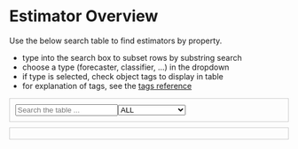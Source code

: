 <style>
.bd-article-container {
    max-width: 100em !important;
}

.bd-sidebar-secondary {
    display: none;
}

/* Container for search and dropdown */
.top-container {
    display: flex;
    justify-content: space-between;
    align-items: center;
    width: 100%;
    padding: 10px;
    border: 1px solid #ccc;
    margin-bottom: 10px;
    box-sizing: border-box;
}

/* Dropdown container styling */
#dropdownContainer {
    flex: 1;
}

/* Checkbox container styling */
#checkboxContainer {
    display: grid;
    grid-template-columns: repeat(3, 1fr); /* Three columns */
    gap: 10px;
    width: 100%;
    padding: 10px;
    border: 1px solid #ccc;
    margin-bottom: 10px;
    box-sizing: border-box;
}

#checkboxContainer input[type="checkbox"] {
    margin-right: 5px;
}

/* Prevent text breaks in the checkbox labels */
#checkboxContainer label {
    white-space: nowrap;
}

/* Table container styling */
.table-container {
    width: 100%;
    overflow-x: auto;
}

/* Table styling */
#tableContainer {
    float: left;
    table-layout: fixed;
    border-collapse: collapse;
    overflow-x: auto;
}

#tableContainer th, #tableContainer td {
    border: 2px solid #888;
    text-align: center;
    word-break: break-word;
    width: 15vw;
}

</style>

# Estimator Overview

Use the below search table to find estimators by property.

* type into the search box to subset rows by substring search
* choose a type (forecaster, classifier, ...) in the dropdown
* if type is selected, check object tags to display in table
* for explanation of tags, see the [tags reference](https://www.sktime.net/en/latest/api_reference/tags.html)


<div class="top-container">
    <input type="text" id="searchInput" placeholder="Search the table ..." />
    <div id="dropdownContainer">
        <select id="filterOptions">
            <option value="all" selected>ALL</option>
            <option value="aligner">Aligner</option>
            <option value="classifier">Classifier</option>
            <option value="clusterer">Clusterer</option>
            <option value="transformer-pairwise-panel">Distance/Kernel</option>
            <option value="forecaster">Forecaster</option>
            <option value="metric">Metric</option>
            <option value="param_est">Param.Estimator</option>
            <option value="regressor">Regressor</option>
            <option value="splitter">Splitter</option>
            <option value="transformer">Transformer</option>
        </select>
    </div>
</div>

<div id="checkboxContainer"></div>


<div class="table-container">
    <!-- Table to render estimators overview -->
    <table id="tableContainer"></table>
</div>

<script>

document.addEventListener("DOMContentLoaded", function () {

    // Event listener for search
    const searchInput = document.getElementById("searchInput");
    searchInput.addEventListener("keyup", function () {
        let value = this.value.toLowerCase();
        let table = document.getElementById("tableContainer")
        let rows = table.getElementsByTagName("tr");

        for (var i = 1; i < rows.length; i++) {
            var rowText = rows[i].textContent.toLowerCase();
            rows[i].style.display = rowText.indexOf(value) > -1 ? "" : "none";
        }
        // TODO: move this logic into filterTable
    });

    // Event listener for filter change
    const filterOptions = document.getElementById("filterOptions");
    filterOptions.addEventListener("change", function(event) {
        filterTable();
    })

    // Event listener for checkbox change
    // const checkboxContainer = document.getElementById("searchInput");
    document.addEventListener("change", function(event) {
        const filter = document.getElementById("filterOptions").value;
        const target = event.target;
        if (target.type === "checkbox") {
            visibleTagsOfTypes[filter][target.id] = target.checked;
            console.log(filter)
            console.log(visibleTagsOfTypes[filter])
            filterTable();
        };
    })

    // Initialize the table based on URL hash
    function initTableFromURL() {
        const params = new URLSearchParams(window.location.hash.slice(1));
        const filter = params.get('filter');
        const tags = params.get('tags');

        if (filter) {
            document.getElementById("filterOptions").value = filter;
        }
        if (tags) {
            visibleTagsOfTypes[filter] = JSON.parse(tags);
        }
    }

    initTableFromURL();

    filterTable();

});

let visibleTagsOfTypes = {};

//// Main logic
function filterTable() {

    const filter = document.getElementById("filterOptions").value;
    const header = ["Class Name", "Estimator Type", "Dependencies", "Maintainers"];

    // Process and render one type of estimators
    if (filter != "all") {
        const cachedData = sessionStorage.getItem("jsonData");
        if (cachedData) {
            let dynamicHeader = ["Class Name"];
            const data = JSON.parse(cachedData);
            const filteredData = data.filter(row => row["Estimator Type"] === filter);
            const tags = visibleTagsOfTypes[filter]
            if (tags) {
                dynamicHeader.push(Object.keys(tags).filter(key => tags[key]));
                // dynamicHeader.push(...Object.keys(tags).filter(key => tags[key]));
            } else {
                visibleTagsOfTypes[filter] = {};
                Object.keys(filteredData[0].Tags).forEach(tag => {
                    visibleTagsOfTypes[filter][tag] = false;
                });
            }
            renderTable(filteredData, dynamicHeader);
        } else {

            fetchJsonData();
        }
    // Render all estimators
    } else {
        visibleTagsOfTypes[filter] = {}; // TODO: add tags to ALL table (need or not?)
        const table = document.getElementById("tableContainer");
        const contentTableAll = sessionStorage.getItem("contentTableAll");
        if (contentTableAll) {
            table.innerHTML = contentTableAll;
        } else {

            fetchTableAll();
        }
    }

    populateCheckboxes();

    // Update URL hash
    updateURL(filter, visibleTagsOfTypes[filter]);
    function updateURL(filter, tags) {
        const params = new URLSearchParams();
        params.set('filter', filter);
        if (tags) {
            params.set('tags', JSON.stringify(tags));
        }
        window.location.hash = params.toString();
    }
}

//// Fetching
// Fetch json database of estimators
function fetchJsonData() {
    return fetch("_static/estimator_overview_db.json")
        .then(response => response.json())
        .then(data => {
        sessionStorage.setItem("jsonData", JSON.stringify(data));
        filterTable()
        })
        .catch(error => console.error("Error:", error));
}

// Fetch pre-rendered html of "all" table
function fetchTableAll() {
    return fetch('_static/table_all.html')
        .then(response => {
            if (response.ok) {
                return response.text();
            }
            throw new Error('Failed to fetch the HTML content.');
        })
        .then(html => {
            sessionStorage.setItem("contentTableAll", html);
            filterTable();
        })
        // .catch(error => {
        //     console.error('Error:', error);
        //     document.getElementById('content-area').innerHTML = '<p>Error loading content.</p>';
        // });
}

//// Rendering
// Render table
function renderTable(data, header) {
    const table = document.getElementById("tableContainer");

    table.innerHTML = "";
    console.log(header);

    // Table header
    let headerRow = "<tr>";
    header.forEach((headerItem, index) => {
        if (Array.isArray(headerItem)) {
            // Handle the case where headerItem is a list (of Tags)
            headerItem.forEach(item => {
                // i.e capability:inverse_transform => capability<br>inverse_transform
                // TODO: better way?
                headerRow += `<th>${item.replace(/:/g, '<br>')}</th>`;
            });
        } else {
            headerRow += `<th>${headerItem}</th>`;
        }
    });
    headerRow += "</tr>";
    table.innerHTML += headerRow;

    // Table rows
    data.forEach(rowData => {
        let rowContent = "<tr>";
        header.forEach(headerItem => {
            if (Array.isArray(headerItem)) {
                // Handle the case where headerItem is a list (of Tags)
                headerItem.forEach(item => {
                    rowContent += `<td>${rowData.Tags[item]}</td>`;
                });
            } else {
                rowContent += `<td>${rowData[headerItem]}</td>`;
            }
        });
        rowContent += "</tr>";
        table.innerHTML += rowContent;
    });
}

// Populate the checkboxes
function populateCheckboxes() {

    const filter = document.getElementById("filterOptions").value;
    const tags = Object.entries(visibleTagsOfTypes[filter]);

    const checkboxContainer = document.getElementById("checkboxContainer");
    checkboxContainer.innerHTML = "Check to Show Tags:";

    for (const [key, value] of tags) {
        const checkbox = document.createElement("input");
        checkbox.type = "checkbox";
        checkbox.id = key;
        checkbox.name = key;
        checkbox.checked = value;

        const label = document.createElement("label");
        label.htmlFor = key;
        label.textContent = key;

        const checkboxWrapper = document.createElement("div");
        checkboxWrapper.appendChild(checkbox);
        checkboxWrapper.appendChild(label);

        checkboxContainer.appendChild(checkboxWrapper);
    }
}

</script>

<!-- ```{include} estimator_overview_table.html
``` -->

